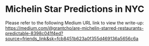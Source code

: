 # Michelin Star Predictions in NYC
Please refer to the following Medium URL link to view the write-up: 
https://medium.com/@grantcho/are-michelin-starred-restaurants-predictable-8398c041f4ed?source=friends_link&sk=fcb8451b623a0f355d469136a5656c6a
